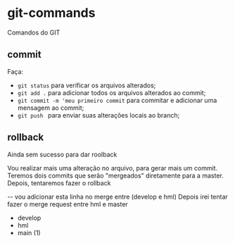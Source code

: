 # git-commands
Comandos do GIT

## commit
Faça:
-  ``git status`` para verificar os arquivos alterados;
- ``git add .`` para adicionar todos os arquivos alterados ao commit;
- ``git commit -m 'meu primeiro commit`` para commitar e adicionar uma mensagem ao commit;
- ``git push `` para enviar suas alterações locais ao branch;

## rollback
Ainda sem sucesso para dar roolback

Vou realizar mais uma alteração no arquivo, para gerar mais um commit.
Teremos dois commits que serão "mergeados" diretamente para a master. Depois, tentaremos fazer o rollback

-- vou adicionar esta linha no merge entre (develop e hml)
Depois irei tentar fazer o merge request entre hml e master

- develop
- hml
- main (1) 